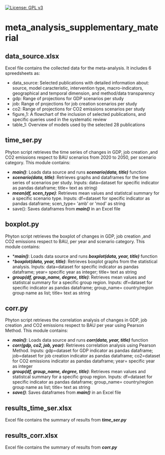 [![License: GPL v3](https://img.shields.io/badge/License-GPL%20v3-blue.svg)](https://www.gnu.org/licenses/gpl-3.0)

# meta_analysis_supplementary_material

## data_source.xlsx
Excel file contains the collected data for the meta-analysis. It includes 6 spreedsheets as:
* data_source: Selected publications with detailed information about: source, model caracteristic, intervention type, macro-indicators, geographical and temporal dimension, and method/data transparency
* gdp: Range of projections for GDP scenarios per study
* job: Range of projections for job creation scenarios per study
* co2: Range of projections for CO2 emissions scenarios per study
* figure_1: A flowchart  of the inclusion of selected publications, and specific queries used in the systematic review
* table_1: Overview of models used by the selected 28 publications

## time_ser.py
Phyton script retrieves the time series of changes in GDP, job creation ,and CO2 emissions respect to BAU scenarios from 2020 to 2050, per scenario category. This module contains:
* ***main()***: Loads data source and runs ***scenario(data, title)*** function
* ***scenario(data, title)***: Retrieves  graphs and dataframes for the time series of scenarios per study. Inputs: data=dataset for specific indicator as pandas dataframe; title= text as string)
* ***mean(df, scen_type)***: Retrieves mean values and statistcal summary for a specific scenario type. Inputs: df=dataset for specific indicator as pandas dataframe; scen_type= 'amb' or 'mod' as string
* save(): Saves dataframes from ***main()*** in an Excel file

## boxplot.py
Phyton script retrieves the boxplot of changes in GDP, job creation ,and CO2 emissions respect to BAU, per year and scenario category. This module contains:
* ****main()***: Loads data source and runs ***boxplot(data, year, title)*** function
* ****boxplot(data, year, title)***: Retrieves boxplot graphs from the statistical analysis. Inputs: data=dataset for specific indicator as pandas dataframe; year= specific year as integer; title= text as string
* ***group(df, group_name, degree, title)***: Retrieves mean values and statistcal summary for a specific group region. Inputs: df=dataset for specific indicator as pandas dataframe; group_name= country/region group name as list; title= text as string

## corr.py
Phyton script retrieves the correlation analysis of changes in GDP, job creation ,and CO2 emissions respect to BAU per year using Pearson Method. This module contains:
* ***main()***: Loads data source and runs ***corr(data, year, title)*** function
* ***corr(gdp, co2, job, year)***: Retrieves correlation analysis using Pearson Method. Inputs: gdp=dataset for GDP indicator as pandas dataframe; job=dataset for job creation indicator as pandas dataframe; co2=dataset for CO2 emissions indicator as pandas dataframe; year= specific year as integer
 * ***group(df, group_name, degree, title)***: Retrieves mean values and statistcal summary for a specific group region. Inputs: df=dataset for specific indicator as pandas dataframe; group_name= country/region group name as list; title= text as string
* ***save()***: Saves dataframes from ***main()*** in an Excel file

## results_time_ser.xlsx
Excel file contains the summary of results from ***time_ser.py***

## results_corr.xlsx
Excel file contains the summary of results from ***corr.py***
